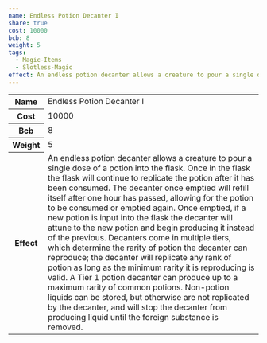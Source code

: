 ```yaml
---
name: Endless Potion Decanter I
share: true
cost: 10000
bcb: 8
weight: 5
tags:
  - Magic-Items
  - Slotless-Magic
effect: An endless potion decanter allows a creature to pour a single dose of a potion into the flask. Once in the flask the flask will continue to replicate the potion after it has been consumed. The decanter once emptied will refill itself after one hour has passed, allowing for the potion to be consumed or emptied again. Once emptied, if a new potion is input into the flask the decanter will attune to the new potion and begin producing it instead of the previous.  Decanters come in multiple tiers, which determine the rarity of potion the decanter can reproduce; the decanter will replicate any rank of potion as long as the minimum rarity it is reproducing is valid. A Tier 1 potion decanter can produce up to a maximum rarity of common potions.  Non-potion liquids can be stored, but otherwise are not replicated by the decanter, and will stop the decanter from producing liquid until the foreign substance is removed.
---
```

<p><span dir="ltr" style="overflow-x: auto;"><table><tbody><tr><th dir="ltr">Name</th><td dir="ltr">Endless Potion Decanter I</td></tr><tr><th dir="ltr">Cost</th><td dir="auto">10000</td></tr><tr><th dir="ltr">Bcb</th><td dir="auto">8</td></tr><tr><th dir="ltr">Weight</th><td dir="auto">5</td></tr><tr><th dir="ltr">Effect</th><td dir="ltr">An endless potion decanter allows a creature to pour a single dose of a potion into the flask. Once in the flask the flask will continue to replicate the potion after it has been consumed. The decanter once emptied will refill itself after one hour has passed, allowing for the potion to be consumed or emptied again. Once emptied, if a new potion is input into the flask the decanter will attune to the new potion and begin producing it instead of the previous.  Decanters come in multiple tiers, which determine the rarity of potion the decanter can reproduce; the decanter will replicate any rank of potion as long as the minimum rarity it is reproducing is valid. A Tier 1 potion decanter can produce up to a maximum rarity of common potions.  Non-potion liquids can be stored, but otherwise are not replicated by the decanter, and will stop the decanter from producing liquid until the foreign substance is removed.</td></tr></tbody></table></span></p>